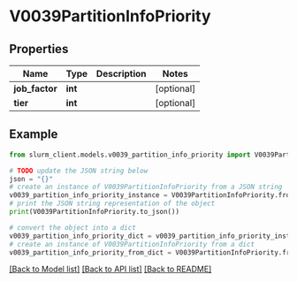 # V0039PartitionInfoPriority


## Properties

Name | Type | Description | Notes
------------ | ------------- | ------------- | -------------
**job_factor** | **int** |  | [optional] 
**tier** | **int** |  | [optional] 

## Example

```python
from slurm_client.models.v0039_partition_info_priority import V0039PartitionInfoPriority

# TODO update the JSON string below
json = "{}"
# create an instance of V0039PartitionInfoPriority from a JSON string
v0039_partition_info_priority_instance = V0039PartitionInfoPriority.from_json(json)
# print the JSON string representation of the object
print(V0039PartitionInfoPriority.to_json())

# convert the object into a dict
v0039_partition_info_priority_dict = v0039_partition_info_priority_instance.to_dict()
# create an instance of V0039PartitionInfoPriority from a dict
v0039_partition_info_priority_from_dict = V0039PartitionInfoPriority.from_dict(v0039_partition_info_priority_dict)
```
[[Back to Model list]](../README.md#documentation-for-models) [[Back to API list]](../README.md#documentation-for-api-endpoints) [[Back to README]](../README.md)


